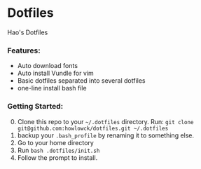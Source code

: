 # Dotfiles
Hao's Dotfiles

### Features:
* Auto download fonts
* Auto install Vundle for vim
* Basic dotfiles separated into several dotfiles
* one-line install bash file

### Getting Started:
0. Clone this repo to your `~/.dotfiles` directory.  Run: `git clone git@github.com:howlowck/dotfiles.git ~/.dotfiles`
1. backup your `.bash_profile` by renaming it to something else.  
2. Go to your home directory  
3. Run `bash .dotfiles/init.sh`  
4. Follow the prompt to install.  
